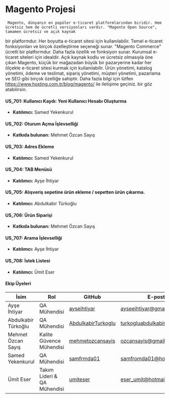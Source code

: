# Magento Projesi
     
     Magento, dünyanın en popüler e-ticaret platformlarından biridir. Hem ücretsiz hem de ücretli versiyonları vardır. "Magento Open Source", tamamen ücretsiz ve açık kaynak
bir platformdur. Her boyutta e-ticaret sitesi için kullanılabilir. Temel e-ticaret fonksiyonları ve birçok özelleştirme seçeneği sunar. "Magento Commerce" ücretli bir platformdur. Daha fazla özellik ve fonksiyon sunar. Kurumsal e-ticaret siteleri için idealdir. Açık kaynak kodlu ve ücretsiz olmasıyla öne çıkan Magento, küçük bir mağazadan büyük bir pazaryerine kadar her ölçekte e-ticaret sitesi kurmak için kullanılabilir. Ürün yönetimi, katalog yönetimi, ödeme ve teslimat, sipariş yönetimi, müşteri yönetimi, pazarlama ve SEO gibi birçok özelliğe sahiptir. Daha fazla bilgi için lütfen https://www.hosting.com.tr/blog/magento/ ile iletişime geçiniz.
bir göz atabilirsin.

#### US_701: Kullanıcı Kaydı: Yeni Kullanıcı Hesabı Oluşturma
- **Katılımcı:** Samed Yekenkurul

#### US_702: Oturum Açma İşlevselliği
- **Katkıda bulunan:** Mehmet Özcan Sayış

#### US_703: Adres Ekleme
- **Katılımcı:** Samed Yekenkurul
  
#### US_704: TAB Menüsü
- **Katılımcı:** Ayşe İhtiyar

#### US_705: Alışveriş sepetine ürün ekleme / sepetten ürün çıkarma.
- **Katılımcı:** Abdulkabir Türkoğlu

#### US_706: Ürün Siparişi
- **Katkıda bulunan:** Mehmet Özcan Sayış

#### US_707: Arama İşlevselliği
- **Katılımcı:** Ayşe İhtiyar

#### US_708: İstek Listesi
- **Katılımcı:** Ümit Eser

#### Ekip Üyeleri

| İsim | Rol | GitHub | E-posta |
|-------------------------|---------------------------|-------------------------------------------------------------|-------------------------- |
| Ayşe İhtiyar | QA Mühendisi | [ayseihtiyar](https://github.com/ayseihtiyar) | ayseeihtiyar@gmail.com |
| Abdulkabir Türkoğlu | QA Mühendisi | [AbdulkabirTurkoglu](https://github.com/AbdulkabirTurkoglu) | turkogluabdulkabir@gmail.com |
| Mehmet Özcan Sayış | Kalite Güvence Mühendisi | [mehmetozcansayis](https://github.com/ozcansayis) | ozcansayis@gmail.com |
| Samed Yekenkurul | QA Mühendisi | [samfrmda01](https://github.com/samfrmda01) | samfromda01@hotmail.com |
| Ümit Eser | Takım Lideri & QA Mühendisi | [umiteser](https://github.com/umiteser) | eser_umit@hotmail.com |
